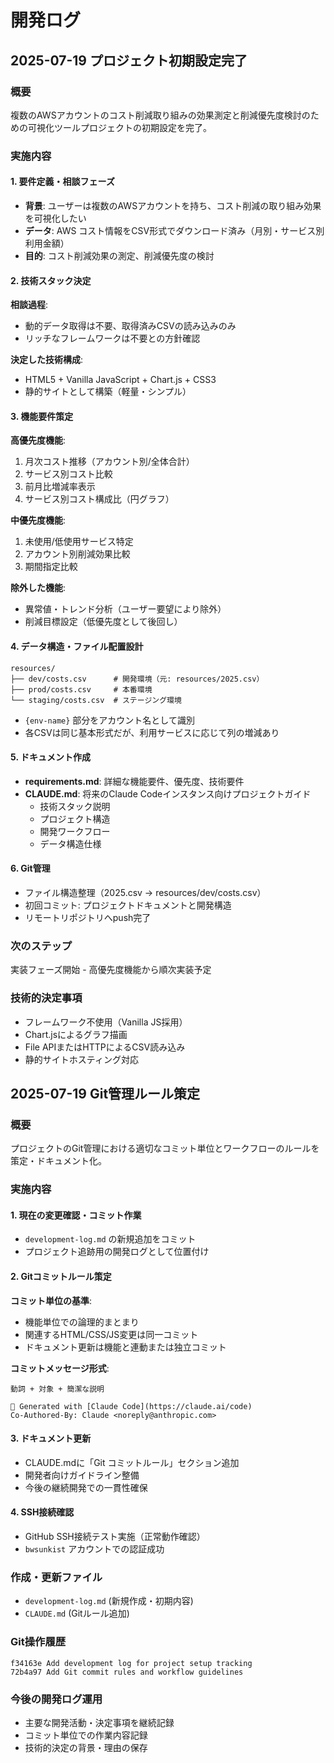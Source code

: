 # 開発ログ

## 2025-07-19 プロジェクト初期設定完了

### 概要
複数のAWSアカウントのコスト削減取り組みの効果測定と削減優先度検討のための可視化ツールプロジェクトの初期設定を完了。

### 実施内容

#### 1. 要件定義・相談フェーズ
- **背景**: ユーザーは複数のAWSアカウントを持ち、コスト削減の取り組み効果を可視化したい
- **データ**: AWS コスト情報をCSV形式でダウンロード済み（月別・サービス別利用金額）
- **目的**: コスト削減効果の測定、削減優先度の検討

#### 2. 技術スタック決定
**相談過程**: 
- 動的データ取得は不要、取得済みCSVの読み込みのみ
- リッチなフレームワークは不要との方針確認

**決定した技術構成**:
- HTML5 + Vanilla JavaScript + Chart.js + CSS3
- 静的サイトとして構築（軽量・シンプル）

#### 3. 機能要件策定
**高優先度機能**:
1. 月次コスト推移（アカウント別/全体合計）
2. サービス別コスト比較  
3. 前月比増減率表示
4. サービス別コスト構成比（円グラフ）

**中優先度機能**:
1. 未使用/低使用サービス特定
2. アカウント別削減効果比較
3. 期間指定比較

**除外した機能**:
- 異常値・トレンド分析（ユーザー要望により除外）
- 削減目標設定（低優先度として後回し）

#### 4. データ構造・ファイル配置設計
```
resources/
├── dev/costs.csv      # 開発環境（元: resources/2025.csv）
├── prod/costs.csv     # 本番環境
└── staging/costs.csv  # ステージング環境
```
- `{env-name}` 部分をアカウント名として識別
- 各CSVは同じ基本形式だが、利用サービスに応じて列の増減あり

#### 5. ドキュメント作成
- **requirements.md**: 詳細な機能要件、優先度、技術要件
- **CLAUDE.md**: 将来のClaude Codeインスタンス向けプロジェクトガイド
  - 技術スタック説明
  - プロジェクト構造
  - 開発ワークフロー
  - データ構造仕様

#### 6. Git管理
- ファイル構造整理（2025.csv → resources/dev/costs.csv）
- 初回コミット: プロジェクトドキュメントと開発構造
- リモートリポジトリへpush完了

### 次のステップ
実装フェーズ開始 - 高優先度機能から順次実装予定

### 技術的決定事項
- フレームワーク不使用（Vanilla JS採用）
- Chart.jsによるグラフ描画
- File APIまたはHTTPによるCSV読み込み
- 静的サイトホスティング対応

## 2025-07-19 Git管理ルール策定

### 概要
プロジェクトのGit管理における適切なコミット単位とワークフローのルールを策定・ドキュメント化。

### 実施内容

#### 1. 現在の変更確認・コミット作業
- `development-log.md` の新規追加をコミット
- プロジェクト追跡用の開発ログとして位置付け

#### 2. Gitコミットルール策定
**コミット単位の基準**:
- 機能単位での論理的まとまり
- 関連するHTML/CSS/JS変更は同一コミット
- ドキュメント更新は機能と連動または独立コミット

**コミットメッセージ形式**:
```
動詞 + 対象 + 簡潔な説明

🤖 Generated with [Claude Code](https://claude.ai/code)
Co-Authored-By: Claude <noreply@anthropic.com>
```

#### 3. ドキュメント更新
- CLAUDE.mdに「Git コミットルール」セクション追加
- 開発者向けガイドライン整備
- 今後の継続開発での一貫性確保

#### 4. SSH接続確認
- GitHub SSH接続テスト実施（正常動作確認）
- `bwsunkist` アカウントでの認証成功

### 作成・更新ファイル
- `development-log.md` (新規作成・初期内容)
- `CLAUDE.md` (Gitルール追加)

### Git操作履歴
```
f34163e Add development log for project setup tracking
72b4a97 Add Git commit rules and workflow guidelines
```

### 今後の開発ログ運用
- 主要な開発活動・決定事項を継続記録
- コミット単位での作業内容記録
- 技術的決定の背景・理由の保存